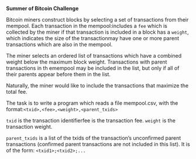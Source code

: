 **Summer of Bitcoin Challenge**

Bitcoin miners construct blocks by selecting a set of transactions from their mempool. Each transaction in the mempool:includes a `fee` which is collected by the miner if that transaction is included in a block has a `weight`, which indicates the size of the transactionmay have one or more parent transactions which are also in the mempool.

 The miner selects an ordered list of transactions which have a combined weight below the maximum block weight. Transactions with parent transactions in th emempool may be included in the list, but only if all of their parents appear before them in the list.
 
 Naturally, the miner would like to include the transactions that maximize the total fee.
 
 The task is to write a program which reads a file mempool.csv, with the format:``<txid>,<fee>,<weight>,<parent_txids>``
 
 `txid` is the transaction identifierfee is the transaction fee.
`weight` is the transaction weight.

`parent_txids` is a list of the txids of the transaction’s unconfirmed parent transactions (confirmed parent transactions are not included in this list). It is of the form: ```<txid1>;<txid2>;...```

